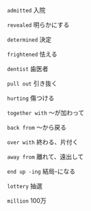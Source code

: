 `admitted` 入院

`revealed` 明らかにする

`determined`  決定

`frightened` 怯える

`dentist` 歯医者

`pull out` 引き抜く

`hurting` 傷つける

`together with` 〜が加わって

`back from` 〜から戻る

`over with` 終わる、片付く

`away from` 離れて、遠出して

`end up -ing` 結局-になる

`lottery` 抽選

`million` 100万

